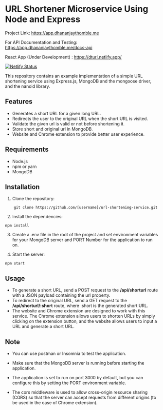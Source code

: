 # URL Shortener Microservice Using Node and Express

Project Link: https://app.dhananjaythomble.me

For API Documentation and Testing: https://app.dhananjaythomble.me/docs-api

React App (Under Development) : https://dturl.netlify.app/

[![Netlify Status](https://api.netlify.com/api/v1/badges/80999b21-48a6-4c22-8c83-6a0e55f79f5d/deploy-status)](https://app.netlify.com/sites/dturl/deploys)

This repository contains an example implementation of a simple URL shortening service using Express.js, MongoDB and the mongoose driver, and the nanoid library.

## Features
- Generates a short URL for a given long URL.
- Redirects the user to the original URL when the short URL is visited.
- Validate the given url is valid or not before shortening it.
- Store short and original url in MongoDB.
- Website and Chrome extension to provide better user experience.

## Requirements
- Node.js
- npm or yarn
- MongoDB

## Installation
1) Clone the repository:
```
    git clone https://github.com/[username]/url-shortening-service.git
```
2) Install the dependencies:
```
npm install
```
3) Create a .env file in the root of the project and set environment variables for your MongoDB server and PORT Number for the application to run on.

4) Start the server:
```
npm start
```

## Usage

- To generate a short URL, send a POST request to the __/api/shorturl__ route with a JSON payload containing the url property.
- To redirect to the original URL, send a GET request to the __/api/shorturl/:short__ route, where :short is the generated short URL.
- The website and Chrome extension are designed to work with this service. The Chrome extension allows users to shorten URLs by simply clicking on the extension button, and the website allows users to input a URL and generate a short URL.

## Note
- You can use postman or Insomnia to test the application.
- Make sure that the MongoDB server is running before starting the application.

- The application is set to run on port 3000 by default, but you can configure this by setting the PORT environment variable.

- The cors middleware is used to allow cross-origin resource sharing (CORS) so that the server can accept requests from different origins (to be used in the case of Chrome extension).


